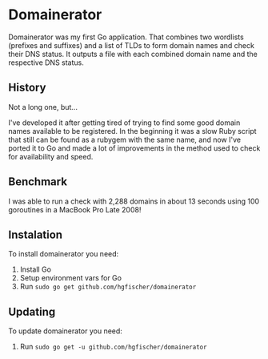 # Domainerator

Domainerator was my first Go application. That combines two wordlists (prefixes and suffixes) and a list of TLDs to form domain names and check their DNS status. It outputs a file with each combined domain name and the respective DNS status. 

## History

Not a long one, but...

I've developed it after getting tired of trying to find some good domain names available to be registered. 
In the beginning it was a slow Ruby script that still can be found as a rubygem with the same name, and now I've ported it to Go and made a lot of improvements in the method used to check for availability and speed.

## Benchmark

I was able to run a check with 2,288 domains in about 13 seconds using 100 goroutines in a MacBook Pro Late 2008!

## Instalation

To install domainerator you need:

1. Install Go
2. Setup environment vars for Go
3. Run `sudo go get github.com/hgfischer/domainerator`

## Updating

To update domainerator you need:

1. Run `sudo go get -u github.com/hgfischer/domainerator`
